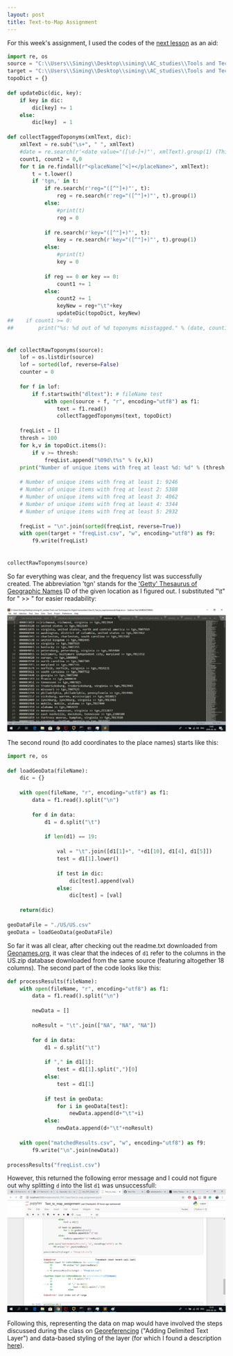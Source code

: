 ```yaml
---
layout: post
title: Text-to-Map Assignment
---
```


For this week's assignment, I used the codes of the [next lesson](https://univie-tnt-2019.github.io/11/) as an aid:
```python
import re, os
source = "C:\\Users\\Siming\\Desktop\\siming\\AC_studies\\Tools and Techniques for Digital Humanities\\Perseus\\Perseus_XML\\"
target = "C:\\Users\\Siming\\Desktop\\siming\\AC_studies\\Tools and Techniques for Digital Humanities\\Class10_Text_to_map\\homework\\"
topoDict = {}

def updateDic(dic, key):
    if key in dic:
        dic[key] += 1
    else:
        dic[key]  = 1
    
def collectTaggedToponyms(xmlText, dic):
    xmlText = re.sub("\s+", " ", xmlText)
    #date = re.search(r'<date value="([\d-]+)"', xmlText).group(1) (This was not necessary for this assignment)
    count1, count2 = 0,0
    for t in re.findall(r"<placeName[^<]+</placeName>", xmlText):
        t = t.lower()
        if 'tgn,' in t:
            if re.search(r'reg="([^"]+)"', t):
                reg = re.search(r'reg="([^"]+)"', t).group(1)
            else:
                #print(t)
                reg = 0

            if re.search(r'key="([^"]+)"', t):
                key = re.search(r'key="([^"]+)"', t).group(1)
            else:
                #print(t)
                key = 0

            if reg == 0 or key == 0:
                count1 += 1
            else:
                count2 += 1
                keyNew = reg+"\t"+key
                updateDic(topoDict, keyNew)
##    if count1 >= 0:
##        print("%s: %d out of %d toponyms misstagged." % (date, count1, count2))


def collectRawToponyms(source):
    lof = os.listdir(source)
    lof = sorted(lof, reverse=False)
    counter = 0
        
    for f in lof:
        if f.startswith("dltext"): # fileName test        
            with open(source + f, "r", encoding="utf8") as f1:
                text = f1.read()                
                collectTaggedToponyms(text, topoDict)

    freqList = []
    thresh = 100
    for k,v in topoDict.items():
        if v >= thresh:
            freqList.append("%09d\t%s" % (v,k))
    print("Number of unique items with freq at least %d: %d" % (thresh, len(freqList)))

    # Number of unique items with freq at least 1: 9246
    # Number of unique items with freq at least 2: 5388
    # Number of unique items with freq at least 3: 4062
    # Number of unique items with freq at least 4: 3344
    # Number of unique items with freq at least 5: 2932

    freqList = "\n".join(sorted(freqList, reverse=True))
    with open(target + "freqList.csv", "w", encoding="utf8") as f9:
        f9.write(freqList)
        

collectRawToponyms(source)
```
So far everything was clear, and the frequency list was successfully created. The abbreviation 'tgn' stands for the ['Getty' Thesaurus
of Geographic Names](https://www.getty.edu/research/tools/vocabularies/tgn/) ID of the given location as I figured out.
I substituted "\t" for " >> " for easier readability:  

![](/img/text_to_map1.png)  

The second round (to add coordinates to the place names) starts like this:
```python
import re, os

def loadGeoData(fileName):
    dic = {}

    with open(fileName, "r", encoding="utf8") as f1:
        data = f1.read().split("\n")
        
        for d in data:
            d1 = d.split("\t")

            if len(d1) == 19:

                val = "\t".join([d1[1]+", "+d1[10], d1[4], d1[5]])
                test = d1[1].lower()

                if test in dic:
                    dic[test].append(val)
                else:
                    dic[test] = [val]
                
    return(dic)

geoDataFile = "./US/US.csv"
geoData = loadGeoData(geoDataFile)
```
So far it was all clear, after checking out the readme.txt downloaded from [Geonames.org](http://download.geonames.org/export/dump/),
it was clear that the indeces of `d1` refer to the columns in the US.zip database downloaded from the same source (featuring altogether
18 columns).
The second part of the code looks like this:
```python
def processResults(fileName):
    with open(fileName, "r", encoding="utf8") as f1:
        data = f1.read().split("\n")

        newData = []

        noResult = "\t".join(["NA", "NA", "NA"])

        for d in data:
            d1 = d.split("\t")

            if "," in d1[1]:
                test = d1[1].split(",")[0]
            else:
                test = d1[1]

            if test in geoData:
                for i in geoData[test]:
                    newData.append(d+"\t"+i)
            else:
                newData.append(d+"\t"+noResult)
            
    with open("matchedResults.csv", "w", encoding="utf8") as f9:
        f9.write("\n".join(newData))

processResults("freqList.csv")
```
However, this returned the following error message and I could not figure out why splitting `d` into the list `d1` was unsuccessfull:
![](/img/text_to_map2.png)  

Following this, representing the data on map would have involved the steps discussed during the class on [Georeferencing](https://univie-tnt-2019.github.io/05/) ("Adding Delimited Text Layer") and data-based styling of the layer (for which I found a description [here](http://learngis.uk/proportional-symbol-map-qgis-2-18/)).



